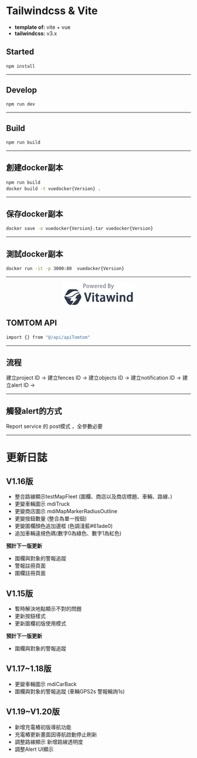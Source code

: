 # Tailwindcss & Vite

- **template of:** vite + vue
- **tailwindcss:** v3.x

## Started
```bash
npm install
```

---
## Develop
```bash
npm run dev
```

---
## Build
```bash
npm run build
```

---
## 創建docker副本
```bash
npm run build
docker build -t vuedocker{Version} .
```

---
## 保存docker副本
```bash
docker save -o vuedocker{Version}.tar vuedocker{Version}
```

---
## 測試docker副本
```bash
docker run -it -p 3000:80  vuedocker{Version}
```

---
<p align="center">
<img src="./powered-by-vitawind-bright.png">
</p>

## TOMTOM API
```bash
import {} from "@/api/apiTomtom"
```

---
## 流程
建立project ID →
建立fences ID →
建立objects ID →
建立notification ID →
建立alert ID →

---
## 觸發alert的方式
Report service 的 post模式 ，全參數必要


---
# 更新日誌
## V1.16版 
- 整合路線顯示testMapFleet (圍欄、商店以及商店標題、車輛、路線、)
- 更變車輛圖示 mdiTruck
- 更變商店圖示 mdiMapMarkerRadiusOutline
- 更變按鈕數量 (整合為單一按鈕)
- 更變圍欄顏色追加邊框 (色調淺藍#61ade0)
- 追加車輛違規色碼(數字0為綠色、數字1為紅色)

**預計下一版更新**
- 圍欄與對象的警報追蹤
- 警報註冊頁面
- 圍欄註冊頁面
## V1.15版 
- 暫時解決地點顯示不對的問題
- 更新按鈕樣式
- 更新圍欄初版使用模式

**預計下一版更新**
- 圍欄與對象的警報追蹤

## V1.17~1.18版 
- 更變車輛圖示 mdiCarBack
- 圍欄與對象的警報追蹤 (車輛GPS2s 警報輪詢1s)

## V1.19~V1.20版 
- 新增充電樁初版導航功能
- 充電樁更新畫面因導航啟動停止刷新
- 調整路線顯示 新增路線透明度
- 調整Alert UI顯示



